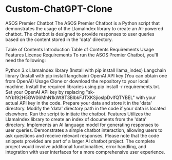 # Custom-ChatGPT-Clone

ASOS Premier Chatbot
The ASOS Premier Chatbot is a Python script that demonstrates the usage of the LlamaIndex library to create an AI-powered chatbot. The chatbot is designed to provide responses to user queries based on the content stored in the 'data' directory.

Table of Contents
Introduction
Table of Contents
Requirements
Usage
Features
License
Requirements
To run the ASOS Premier Chatbot, you'll need the following:

Python 3.x
LlamaIndex library (Install with pip install llama_index)
Langchain library (Install with pip install langchain)
OpenAI API key (You can obtain one from OpenAI)
Usage
Clone or download the repository to your local machine.
Install the required libraries using pip install -r requirements.txt.
Set your OpenAI API key by replacing "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" with your actual API key in the code.
Prepare your data and store it in the 'data' directory.
Modify the 'data' directory path in the code if your data is located elsewhere.
Run the script to initiate the chatbot.
Features
Utilizes the LlamaIndex library to create an index of documents from the 'data' directory.
Implements an AI language model for generating responses to user queries.
Demonstrates a simple chatbot interaction, allowing users to ask questions and receive relevant responses.
Please note that the code snippets provided are part of a larger AI chatbot project. The complete project would involve additional functionalities, error handling, and integration with user interfaces for a more comprehensive user experience.
